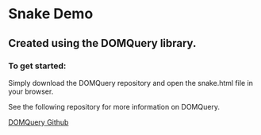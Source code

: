 # Snake Demo

## Created using the DOMQuery library.

### To get started:

Simply download the DOMQuery repository and open the snake.html file in your browser.

See the following repository for more information on DOMQuery.

[DOMQuery Github](https://github.com/madnivek/DOMQuery)
